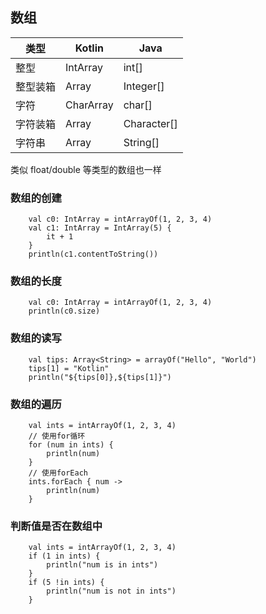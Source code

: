 ## 数组

| 类型     | Kotlin        | Java        |
| -------- | ------------- | ----------- |
| 整型     | IntArray      | int[]       |
| 整型装箱 | Array<Int>    | Integer[]   |
| 字符     | CharArray     | char[]      |
| 字符装箱 | Array<Char>   | Character[] |
| 字符串   | Array<String> | String[]    |

类似 float/double 等类型的数组也一样

### 数组的创建

        val c0: IntArray = intArrayOf(1, 2, 3, 4)
        val c1: IntArray = IntArray(5) {
            it + 1
        }
        println(c1.contentToString())

### 数组的长度

        val c0: IntArray = intArrayOf(1, 2, 3, 4)
        println(c0.size)

### 数组的读写

        val tips: Array<String> = arrayOf("Hello", "World")
        tips[1] = "Kotlin"
        println("${tips[0]},${tips[1]}")

### 数组的遍历

        val ints = intArrayOf(1, 2, 3, 4)
        // 使用for循环
        for (num in ints) {
            println(num)
        }
        // 使用forEach
        ints.forEach { num ->
            println(num)
        }

### 判断值是否在数组中

        val ints = intArrayOf(1, 2, 3, 4)
        if (1 in ints) {
            println("num is in ints")
        }
        if (5 !in ints) {
            println("num is not in ints")
        }
